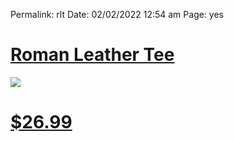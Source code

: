 
Permalink: rlt
Date: 02/02/2022 12:54 am
Page: yes

# [Roman Leather Tee](https://nashp.creator-spring.com/listing/roman-leather)

![](https://vangogh.teespring.com/v3/image/aFHAEqg4fSCeF-zRqRq1hhSCYnQ/800/800.jpg)

# [$26.99](https://nashp.creator-spring.com/listing/roman-leather)